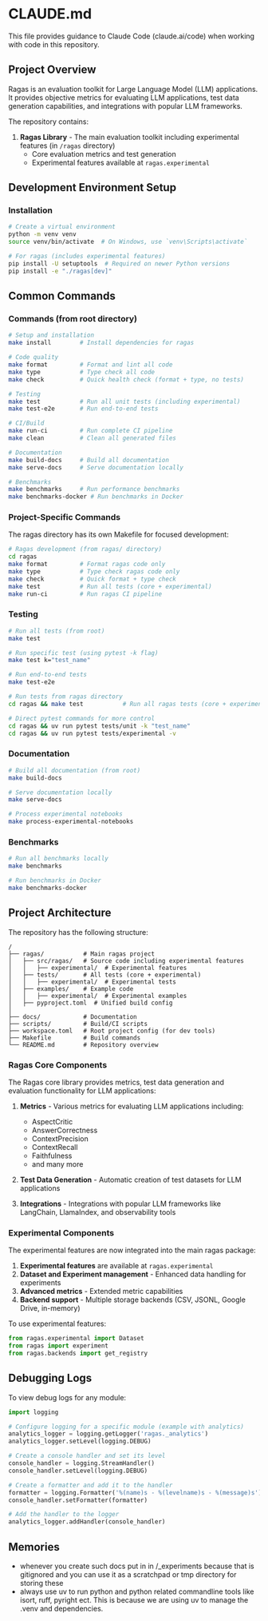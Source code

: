 # CLAUDE.md

This file provides guidance to Claude Code (claude.ai/code) when working with code in this repository.

## Project Overview

Ragas is an evaluation toolkit for Large Language Model (LLM) applications. It provides objective metrics for evaluating LLM applications, test data generation capabilities, and integrations with popular LLM frameworks.

The repository contains:
1. **Ragas Library** - The main evaluation toolkit including experimental features (in `/ragas` directory)
   - Core evaluation metrics and test generation 
   - Experimental features available at `ragas.experimental`

## Development Environment Setup

### Installation

```bash
# Create a virtual environment
python -m venv venv
source venv/bin/activate  # On Windows, use `venv\Scripts\activate`

# For ragas (includes experimental features)
pip install -U setuptools  # Required on newer Python versions
pip install -e "./ragas[dev]"
```

## Common Commands

### Commands (from root directory)

```bash
# Setup and installation
make install        # Install dependencies for ragas

# Code quality
make format         # Format and lint all code
make type           # Type check all code
make check          # Quick health check (format + type, no tests)

# Testing
make test           # Run all unit tests (including experimental)
make test-e2e       # Run end-to-end tests

# CI/Build
make run-ci         # Run complete CI pipeline
make clean          # Clean all generated files

# Documentation
make build-docs     # Build all documentation
make serve-docs     # Serve documentation locally

# Benchmarks
make benchmarks     # Run performance benchmarks
make benchmarks-docker # Run benchmarks in Docker
```

### Project-Specific Commands

The ragas directory has its own Makefile for focused development:

```bash
# Ragas development (from ragas/ directory)
cd ragas
make format         # Format ragas code only
make type           # Type check ragas code only
make check          # Quick format + type check
make test           # Run all tests (core + experimental)
make run-ci         # Run ragas CI pipeline
```

### Testing

```bash
# Run all tests (from root)
make test

# Run specific test (using pytest -k flag)
make test k="test_name"

# Run end-to-end tests
make test-e2e

# Run tests from ragas directory
cd ragas && make test           # Run all ragas tests (core + experimental)

# Direct pytest commands for more control
cd ragas && uv run pytest tests/unit -k "test_name"
cd ragas && uv run pytest tests/experimental -v
```

### Documentation

```bash
# Build all documentation (from root)
make build-docs

# Serve documentation locally
make serve-docs

# Process experimental notebooks
make process-experimental-notebooks
```

### Benchmarks

```bash
# Run all benchmarks locally
make benchmarks

# Run benchmarks in Docker
make benchmarks-docker
```

## Project Architecture

The repository has the following structure:

```
/
├── ragas/           # Main ragas project
│   ├── src/ragas/   # Source code including experimental features
│   │   ├── experimental/  # Experimental features
│   ├── tests/       # All tests (core + experimental)
│   │   ├── experimental/  # Experimental tests
│   ├── examples/    # Example code
│   │   ├── experimental/  # Experimental examples
│   ├── pyproject.toml  # Unified build config
│
├── docs/            # Documentation
├── scripts/         # Build/CI scripts
├── workspace.toml   # Root project config (for dev tools)
├── Makefile         # Build commands
└── README.md        # Repository overview
```

### Ragas Core Components

The Ragas core library provides metrics, test data generation and evaluation functionality for LLM applications:

1. **Metrics** - Various metrics for evaluating LLM applications including:
   - AspectCritic
   - AnswerCorrectness
   - ContextPrecision
   - ContextRecall
   - Faithfulness
   - and many more

2. **Test Data Generation** - Automatic creation of test datasets for LLM applications

3. **Integrations** - Integrations with popular LLM frameworks like LangChain, LlamaIndex, and observability tools

### Experimental Components

The experimental features are now integrated into the main ragas package:

1. **Experimental features** are available at `ragas.experimental`
2. **Dataset and Experiment management** - Enhanced data handling for experiments
3. **Advanced metrics** - Extended metric capabilities  
4. **Backend support** - Multiple storage backends (CSV, JSONL, Google Drive, in-memory)

To use experimental features:
```python
from ragas.experimental import Dataset
from ragas import experiment
from ragas.backends import get_registry
```

## Debugging Logs

To view debug logs for any module:

```python
import logging

# Configure logging for a specific module (example with analytics)
analytics_logger = logging.getLogger('ragas._analytics')
analytics_logger.setLevel(logging.DEBUG)

# Create a console handler and set its level
console_handler = logging.StreamHandler()
console_handler.setLevel(logging.DEBUG)

# Create a formatter and add it to the handler
formatter = logging.Formatter('%(name)s - %(levelname)s - %(message)s')
console_handler.setFormatter(formatter)

# Add the handler to the logger
analytics_logger.addHandler(console_handler)
```

## Memories

- whenever you create such docs put in in /_experiments because that is gitignored and you can use it as a scratchpad or tmp directory for storing these
- always use uv to run python and python related commandline tools like isort, ruff, pyright ect. This is because we are using uv to manage the .venv and dependencies.
